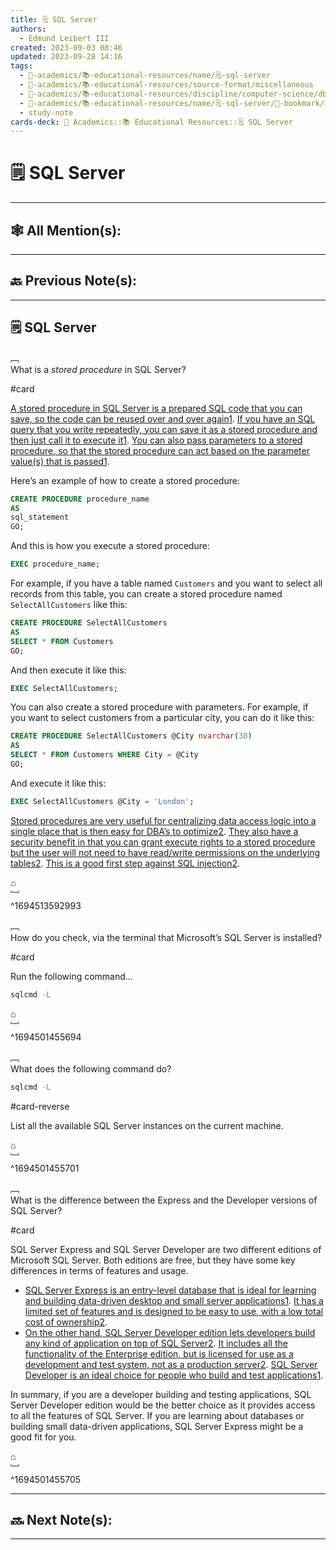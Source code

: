```yaml
---
title: 🗒️ SQL Server
authors:
  - Edmund Leibert III
created: 2023-09-03 08:46
updated: 2023-09-28 14:16
tags:
  - 🔴-academics/📚-educational-resources/name/🗒️-sql-server
  - 🔴-academics/📚-educational-resources/source-format/miscellaneous
  - 🔴-academics/📚-educational-resources/discipline/computer-science/dbms/sql-server
  - 🔴-academics/📚-educational-resources/name/🗒️-sql-server/🔖-bookmark/🗒️-sql-server
  - study-note
cards-deck: 🔴 Academics::📚 Educational Resources::🗒️ SQL Server
---
```


# 🗒️ SQL Server

---

## 🕸️ All Mention(s): 

---

## 🔙 Previous Note(s):

---

## 🗒️ SQL Server

﹇<br>
What is a _stored procedure_ in SQL Server?

#card 

[A stored procedure in SQL Server is a prepared SQL code that you can save, so the code can be reused over and over again](https://www.w3schools.com/SQL/sql_stored_procedures.asp)[1](https://www.w3schools.com/SQL/sql_stored_procedures.asp). [If you have an SQL query that you write repeatedly, you can save it as a stored procedure and then just call it to execute it](https://www.w3schools.com/SQL/sql_stored_procedures.asp)[1](https://www.w3schools.com/SQL/sql_stored_procedures.asp). [You can also pass parameters to a stored procedure, so that the stored procedure can act based on the parameter value(s) that is passed](https://www.w3schools.com/SQL/sql_stored_procedures.asp)[1](https://www.w3schools.com/SQL/sql_stored_procedures.asp).

Here’s an example of how to create a stored procedure:

```sql
CREATE PROCEDURE procedure_name
AS
sql_statement
GO;
```

And this is how you execute a stored procedure:

```sql
EXEC procedure_name;
```

For example, if you have a table named `Customers` and you want to select all records from this table, you can create a stored procedure named `SelectAllCustomers` like this:

```sql
CREATE PROCEDURE SelectAllCustomers
AS
SELECT * FROM Customers
GO;
```

And then execute it like this:

```sql
EXEC SelectAllCustomers;
```

You can also create a stored procedure with parameters. For example, if you want to select customers from a particular city, you can do it like this:

```sql
CREATE PROCEDURE SelectAllCustomers @City nvarchar(30)
AS
SELECT * FROM Customers WHERE City = @City
GO;
```

And execute it like this:

```sql
EXEC SelectAllCustomers @City = 'London';
```

[Stored procedures are very useful for centralizing data access logic into a single place that is then easy for DBA’s to optimize](https://stackoverflow.com/questions/459457/what-is-a-stored-procedure)[2](https://stackoverflow.com/questions/459457/what-is-a-stored-procedure). [They also have a security benefit in that you can grant execute rights to a stored procedure but the user will not need to have read/write permissions on the underlying tables](about:blank#)[2](https://stackoverflow.com/questions/459457/what-is-a-stored-procedure). [This is a good first step against SQL injection](about:blank#)[2](https://stackoverflow.com/questions/459457/what-is-a-stored-procedure).

⌂
<br>﹈<br>^1694513592993



﹇<br>
How do you check, via the terminal that Microsoft’s SQL Server is installed?

#card 

Run the following command…
```cmd
sqlcmd -L
```

⌂
<br>﹈<br>^1694501455694



﹇<br>
What does the following command do?

```cmd
sqlcmd -L
```

#card-reverse 

List all the available SQL Server instances on the current machine.

⌂
<br>﹈<br>^1694501455701



﹇<br>
What is the difference between the Express and the Developer versions of SQL Server?

#card 

SQL Server Express and SQL Server Developer are two different editions of Microsoft SQL Server. Both editions are free, but they have some key differences in terms of features and usage.
- [SQL Server Express is an entry-level database that is ideal for learning and building data-driven desktop and small server applications](https://tipsfolder.com/difference-between-sql-server-developer-express-edition-431738195a02415ae897a5ab4393ae0d/)[1](https://tipsfolder.com/difference-between-sql-server-developer-express-edition-431738195a02415ae897a5ab4393ae0d/). [It has a limited set of features and is designed to be easy to use, with a low total cost of ownership](https://learn.microsoft.com/en-us/sql/sql-server/editions-and-components-of-sql-server-2022?view=sql-server-ver16)[2](https://learn.microsoft.com/en-us/sql/sql-server/editions-and-components-of-sql-server-2022?view=sql-server-ver16).
- [On the other hand, SQL Server Developer edition lets developers build any kind of application on top of SQL Server](https://learn.microsoft.com/en-us/sql/sql-server/editions-and-components-of-sql-server-2022?view=sql-server-ver16)[2](https://learn.microsoft.com/en-us/sql/sql-server/editions-and-components-of-sql-server-2022?view=sql-server-ver16). [It includes all the functionality of the Enterprise edition, but is licensed for use as a development and test system, not as a production server](https://learn.microsoft.com/en-us/sql/sql-server/editions-and-components-of-sql-server-2022?view=sql-server-ver16)[2](https://learn.microsoft.com/en-us/sql/sql-server/editions-and-components-of-sql-server-2022?view=sql-server-ver16). [SQL Server Developer is an ideal choice for people who build and test applications](about:blank#)[1](https://tipsfolder.com/difference-between-sql-server-developer-express-edition-431738195a02415ae897a5ab4393ae0d/).

In summary, if you are a developer building and testing applications, SQL Server Developer edition would be the better choice as it provides access to all the features of SQL Server. If you are learning about databases or building small data-driven applications, SQL Server Express might be a good fit for you. 

⌂
<br>﹈<br>^1694501455705


---

## 🔜 Next Note(s):

---
